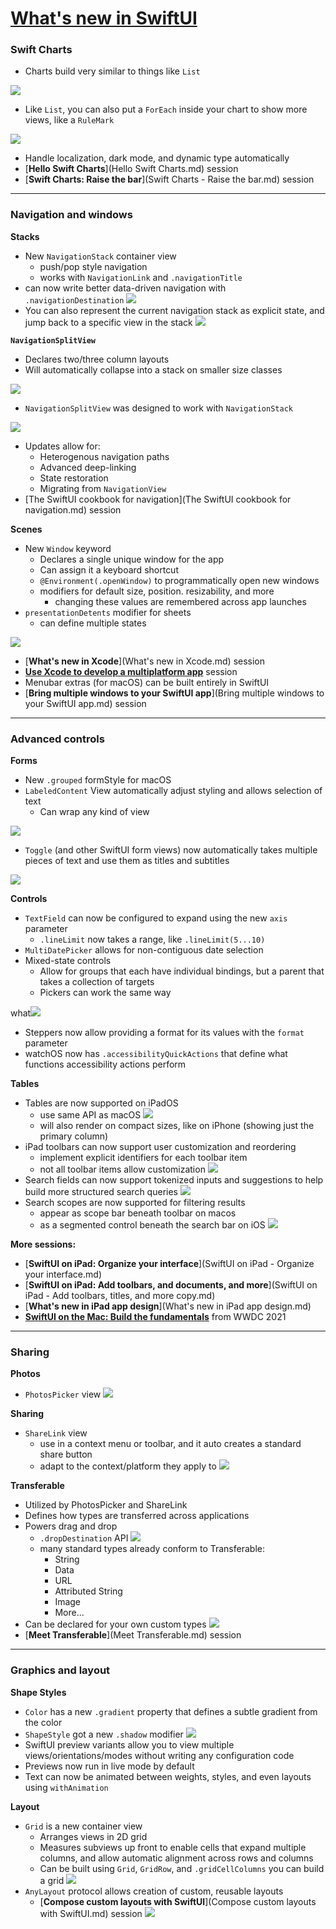 # [**What's new in SwiftUI**](https://developer.apple.com/videos/play/wwdc2022-10052)

### **Swift Charts**

* Charts build very similar to things like `List`

![](images/swiftUI/party_chart1.png)

* Like `List`, you can also put a `ForEach` inside your chart to show more views, like a `RuleMark`

![](images/swiftUI/party_chart2.png)

* Handle localization, dark mode, and dynamic type automatically
* [**Hello Swift Charts**](Hello Swift Charts.md) session
* [**Swift Charts: Raise the bar**](Swift Charts - Raise the bar.md) session

---

### **Navigation and windows**

**Stacks**

* New `NavigationStack` container view
	* push/pop style navigation
	* works with `NavigationLink` and `.navigationTitle`
* can now write better data-driven navigation with `.navigationDestination`
	![](images/swiftUI/navigation_destination.png)
*  You can also represent the current navigation stack as explicit state, and jump back to a specific view in the stack
	![](images/swiftUI/navigation_explicit.png)

**`NavigationSplitView`**

* Declares two/three column layouts
* Will automatically collapse into a stack on smaller size classes

![](images/swiftUI/navigation_split_view.png)

* `NavigationSplitView` was designed to work with `NavigationStack`

![](images/swiftUI/navigation_duo.png)

* Updates allow for:
	* Heterogenous navigation paths
	* Advanced deep-linking
	* State restoration
	* Migrating from `NavigationView`
* [The SwiftUI cookbook for navigation](The SwiftUI cookbook for navigation.md) session

**Scenes**

* New `Window` keyword
	* Declares a single unique window for the app
	* Can assign it a keyboard shortcut
	* `@Environment(.openWindow)` to programmatically open new windows
	* modifiers for default size, position. resizability, and more
		* changing these values are remembered across app launches
* `presentationDetents` modifier for sheets
	* can define multiple states

![](images/swiftUI/half_sheet.png)

* [**What's new in Xcode**](What's new in Xcode.md) session
* [**Use Xcode to develop a multiplatform app**](https://developer.apple.com/videos/play/wwdc2022-110371) session
* Menubar extras (for macOS) can be built entirely in SwiftUI
* [**Bring multiple windows to your SwiftUI app**](Bring multiple windows to your SwiftUI app.md) session

---

### **Advanced controls**

**Forms**

* New `.grouped` formStyle for macOS
* `LabeledContent` View automatically adjust styling and allows selection of text
	* Can wrap any kind of view

![](images/swiftUI/labeled_content.png)

* `Toggle` (and other SwiftUI form views) now automatically takes multiple pieces of text and use them as titles and subtitles

![](images/swiftUI/toggle_titles.png)

**Controls**

* `TextField` can now be configured to expand using the new `axis` parameter
	* `.lineLimit` now takes a range, like `.lineLimit(5...10)`
* `MultiDatePicker` allows for non-contiguous date selection
* Mixed-state controls
	* Allow for groups that each have individual bindings, but a parent that takes a collection of targets
	* Pickers can work the same way

what![](images/swiftUI/mixed_state_controls.png)
	
* Steppers now allow providing a format for its values with the `format` parameter
* watchOS now has `.accessibilityQuickActions` that define what functions accessibility actions perform

**Tables**

* Tables are now supported on iPadOS
	* use same API as macOS
	![](images/swiftUI/ipad_table.png)
	* will also render on compact sizes, like on iPhone (showing just the primary column)
* iPad toolbars can now support user customization and reordering
	* implement explicit identifiers for each toolbar item
	* not all toolbar items allow customization
![](images/swiftUI/customize_toolbar.png)
* Search fields can now support tokenized inputs and suggestions to help build more structured search queries
	![](images/swiftUI/search_tokenized.png)
* Search scopes are now supported for filtering results
	* appear as scope bar beneath toolbar on macos
	* as a segmented control beneath the search bar on iOS
	![](images/swiftUI/search_scope.png)

**More sessions:**

* [**SwiftUI on iPad: Organize your interface**](SwiftUI on iPad - Organize your interface.md)
* [**SwiftUI on iPad: Add toolbars, and documents, and more**](SwiftUI on iPad - Add toolbars, titles, and more copy.md)
* [**What's new in iPad app design**](What's new in iPad app design.md)
* [**SwiftUI on the Mac: Build the fundamentals**](https://developer.apple.com/videos/play/wwdc2021/10062/) from WWDC 2021

---

### **Sharing**

**Photos**
* `PhotosPicker` view
![](images/swiftUI/photos_picker.png)
	
**Sharing**
* `ShareLink` view
	* use in a context menu or toolbar, and it auto creates a standard share button
	* adapt to the context/platform they apply to
	![](images/swiftUI/sharelink.png)
	
**Transferable**
* Utilized by PhotosPicker and ShareLink
* Defines how types are transferred across applications
* Powers drag and drop
	* `.dropDestination` API
	![](images/swiftUI/drop_destination.png)
	* many standard types already conform to Transferable:
		* String
		* Data
		* URL
		* Attributed String
		* Image
		* More...
* Can be declared for your own custom types
![](images/swiftUI/transferable.png)
* [**Meet Transferable**](Meet Transferable.md) session

---

### **Graphics and layout**

**Shape Styles**
* `Color` has a new `.gradient` property that defines a subtle gradient from the color
* `ShapeStyle` got a new `.shadow` modifier
![](images/swiftUI/shape_shadow.png)
* SwiftUI preview variants allow you to view multiple views/orientations/modes without writing any configuration code
* Previews now run in live mode by default
* Text can now be animated between weights, styles, and even layouts using `withAnimation`

**Layout**
* `Grid` is a new container view
	* Arranges views in 2D grid
	* Measures subviews up front to enable cells that expand multiple columns, and allow automatic alignment across rows and columns
	* Can be built using `Grid`, `GridRow`, and `.gridCellColumns` you can build a grid
	![](images/swiftUI/grid.png)
* `AnyLayout` protocol allows creation of custom, reusable layouts
	* [**Compose custom layouts with SwiftUI**](Compose custom layouts with SwiftUI.md) session
	![](images/swiftUI/anylayout.png)
		



